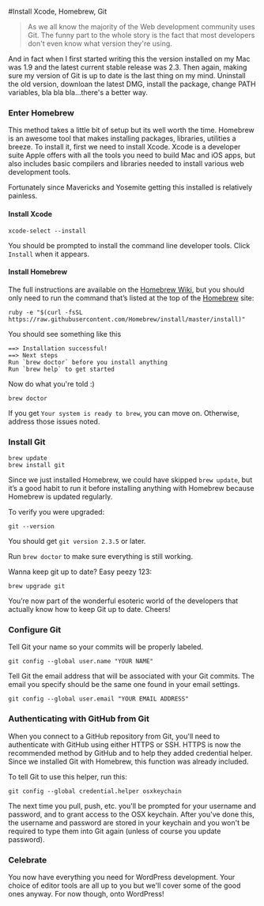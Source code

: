 #Install Xcode, Homebrew, Git  

> As we all know the majority of the Web development community uses Git. The funny part to the whole story is the fact that most developers don't even know what version they're using.  

And in fact when I first started writing this the version installed on my Mac was 1.9 and the latest current stable release was 2.3.  Then again, making sure my version of Git is up to date is the last thing on my mind.  Uninstall the old version, downloan the latest DMG, install the package, change PATH variables, bla bla bla...there's a better way.  

### Enter Homebrew  

This method takes a little bit of setup but its well worth the time.  Homebrew is an awesome tool that makes installing packages, libraries, utilities a breeze.  To install it, first we need to install Xcode.  Xcode is a developer suite Apple offers with all the tools you need to build Mac and iOS apps, but also includes basic compilers and libraries needed to install various web development tools.  

Fortunately since Mavericks and Yosemite getting this installed is relatively painless.  

#### Install Xcode

```
xcode-select --install
```  

You should be prompted to install the command line developer tools. Click `Install` when it appears.  

#### Install Homebrew  

The full instructions are available on the [Homebrew Wiki](https://github.com/Homebrew/homebrew/blob/master/share/doc/homebrew/Installation.md#installation), but you should only need to run the command that’s listed at the top of the [Homebrew](http://brew.sh/) site:

```
ruby -e "$(curl -fsSL https://raw.githubusercontent.com/Homebrew/install/master/install)"
```  

You should see something like this  

```
==> Installation successful!
==> Next steps
Run `brew doctor` before you install anything
Run `brew help` to get started
```  

Now do what you're told :)  

```
brew doctor
```  

If you get `Your system is ready to brew`, you can move on. Otherwise, address those issues noted.  

### Install Git  

```
brew update
brew install git
```  

Since we just installed Homebrew, we could have skipped `brew update`, but it’s a good habit to run it before installing anything with Homebrew because Homebrew is updated regularly.  

To verify you were upgraded:  

```
git --version
```  

You should get `git version 2.3.5` or later.  

Run `brew doctor` to make sure everything is still working.  

Wanna keep git up to date? Easy peezy 123:  

```
brew upgrade git
```  

You’re now part of the wonderful esoteric world of the developers that actually know how to keep Git up to date. Cheers!  

### Configure Git  

Tell Git your name so your commits will be properly labeled.  

```
git config --global user.name "YOUR NAME"
```  

Tell Git the email address that will be associated with your Git commits. The email you specify should be the same one found in your email settings.  

```
git config --global user.email "YOUR EMAIL ADDRESS"
```  

### Authenticating with GitHub from Git  

When you connect to a GitHub repository from Git, you'll need to authenticate with GitHub using either HTTPS or SSH.  HTTPS is now the recommended method by GitHub and to help they added credential helper.  Since we installed Git with Homebrew, this function was already included.  

To tell Git to use this helper, run this:  

```
git config --global credential.helper osxkeychain
```  

The next time you pull, push, etc. you'll be prompted for your username and password, and to grant access to the OSX keychain. After you've done this, the username and password are stored in your keychain and you won't be required to type them into Git again (unless of course you update password).  

### Celebrate  

You now have everything you need for WordPress development.  Your choice of editor tools are all up to you but we'll cover some of the good ones anyway.  For now though, onto WordPress!